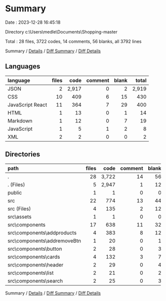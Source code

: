 # Summary

Date : 2023-12-28 16:45:18

Directory c:\\Users\\medle\\Documents\\Shopping-master

Total : 28 files,  3722 codes, 14 comments, 56 blanks, all 3792 lines

Summary / [Details](details.md) / [Diff Summary](diff.md) / [Diff Details](diff-details.md)

## Languages
| language | files | code | comment | blank | total |
| :--- | ---: | ---: | ---: | ---: | ---: |
| JSON | 2 | 2,917 | 0 | 2 | 2,919 |
| CSS | 10 | 409 | 6 | 15 | 430 |
| JavaScript React | 11 | 364 | 7 | 29 | 400 |
| HTML | 1 | 13 | 0 | 1 | 14 |
| Markdown | 1 | 12 | 0 | 7 | 19 |
| JavaScript | 1 | 5 | 1 | 2 | 8 |
| XML | 2 | 2 | 0 | 0 | 2 |

## Directories
| path | files | code | comment | blank | total |
| :--- | ---: | ---: | ---: | ---: | ---: |
| . | 28 | 3,722 | 14 | 56 | 3,792 |
| . (Files) | 5 | 2,947 | 1 | 12 | 2,960 |
| public | 1 | 1 | 0 | 0 | 1 |
| src | 22 | 774 | 13 | 44 | 831 |
| src (Files) | 4 | 135 | 2 | 12 | 149 |
| src\\assets | 1 | 1 | 0 | 0 | 1 |
| src\\components | 17 | 638 | 11 | 32 | 681 |
| src\\components\\addproducts | 4 | 383 | 8 | 12 | 403 |
| src\\components\\addremoveBtn | 1 | 20 | 0 | 1 | 21 |
| src\\components\\button | 2 | 28 | 0 | 3 | 31 |
| src\\components\\cards | 4 | 132 | 3 | 7 | 142 |
| src\\components\\header | 2 | 29 | 0 | 4 | 33 |
| src\\components\\list | 2 | 21 | 0 | 2 | 23 |
| src\\components\\search | 2 | 25 | 0 | 3 | 28 |

Summary / [Details](details.md) / [Diff Summary](diff.md) / [Diff Details](diff-details.md)